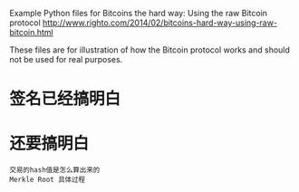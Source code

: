 Example Python files for 
Bitcoins the hard way: Using the raw Bitcoin protocol
http://www.righto.com/2014/02/bitcoins-hard-way-using-raw-bitcoin.html

These files are for illustration of how the Bitcoin protocol works
and should not be used for real purposes.




# 签名已经搞明白

# 还要搞明白
	交易的hash值是怎么算出来的
    Merkle Root 具体过程

